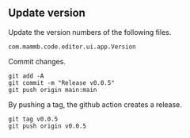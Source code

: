 
## Update version

Update the version numbers of the following files.

```
com.mammb.code.editor.ui.app.Version
```

Commit changes.

```
git add -A
git commit -m "Release v0.0.5"
git push origin main:main
```

By pushing a tag, the github action creates a release.

```
git tag v0.0.5
git push origin v0.0.5
```
